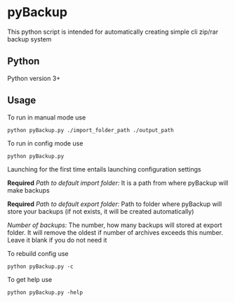 # pyBackup
This python script is intended for automatically creating simple cli zip/rar backup system

## Python
Python version 3+

## Usage
To run in manual mode use

    python pyBackup.py ./import_folder_path ./output_path

To run in config mode use

    python pyBackup.py

Launching for the first time entails launching configuration settings

**Required** _Path to default import folder:_ It is a path from where pyBackup will make backups

**Required** _Path to default export folder:_ Path to folder where pyBackup will store your backups (if not exists, it will be created automatically)

_Number of backups:_ The number, how many backups will stored at export folder. It will remove the oldest if number of archives exceeds this number. Leave it blank if you do not need it

To rebuild config use

    python pyBackup.py -c

To get help use

    python pyBackup.py -help
